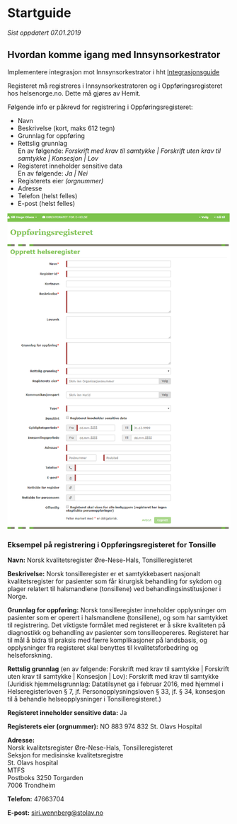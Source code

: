 # Startguide

*Sist oppdatert 07.01.2019*

## Hvordan komme igang med Innsynsorkestrator

Implementere integrasjon mot Innsynsorkestrator i hht [Integrasjonsguide](Integrasjonsguide)

Registeret må registreres i Innsynsorkestratoren og i Oppføringsregisteret hos helsenorge.no. Dette må gjøres av Hemit.

Følgende info er påkrevd for registrering i Oppføringsregisteret:

- Navn
- Beskrivelse (kort, maks 612 tegn)
- Grunnlag for oppføring
- Rettslig grunnlag  
En av følgende: *Forskrift med krav til samtykke | Forskrift uten krav til samtykke | Konsesjon | Lov*
- Registeret inneholder sensitive data  
En av følgende: *Ja | Nei*
- Registerets eier *(orgnummer)*
- Adresse
- Telefon (helst felles)
- E-post (helst felles)

![Info til Oppføringsregisteret](img/oppforingsregisteret.png "Info til Oppføringsregisteret")

### Eksempel på registrering i Oppføringsregisteret for Tonsille

**Navn:** Norsk kvalitetsregister Øre-Nese-Hals, Tonsilleregisteret

**Beskrivelse:** Norsk tonsilleregister er et samtykkebasert nasjonalt kvalitetsregister for pasienter som får kirurgisk behandling for sykdom og plager relatert til halsmandlene (tonsillene) ved behandlingsinstitusjoner i Norge.

**Grunnlag for oppføring:** Norsk tonsilleregister inneholder opplysninger om pasienter som er operert i halsmandlene (tonsillene), og som har samtykket til registrering. Det viktigste formålet med registeret er å sikre kvaliteten på diagnostikk og behandling av pasienter som tonsilleopereres. Registeret har til mål å bidra til praksis med færre komplikasjoner på landsbasis, og opplysninger fra registeret skal benyttes til kvalitetsforbedring og helseforskning.

**Rettslig grunnlag** (en av følgende: Forskrift med krav til samtykke | Forskrift uten krav til samtykke | Konsesjon | Lov): Forskrift med krav til samtykke  
(Juridisk hjemmelsgrunnlag: Datatilsynet ga i februar 2016, med hjemmel i Helseregisterloven § 7, jf. Personopplysningsloven § 33, jf. § 34, konsesjon til å behandle helseopplysninger i Tonsilleregisteret.)

**Registeret inneholder sensitive data:** Ja

**Registerets eier (orgnummer):** NO 883 974 832 St. Olavs Hospital

**Adresse:**  
Norsk kvalitetsregister Øre-Nese-Hals, Tonsilleregisteret  
Seksjon for medisinske kvalitetsregistre  
St. Olavs hospital  
MTFS  
Postboks 3250 Torgarden  
7006 Trondheim  

**Telefon:** 47663704

**E-post:** siri.wennberg@stolav.no
